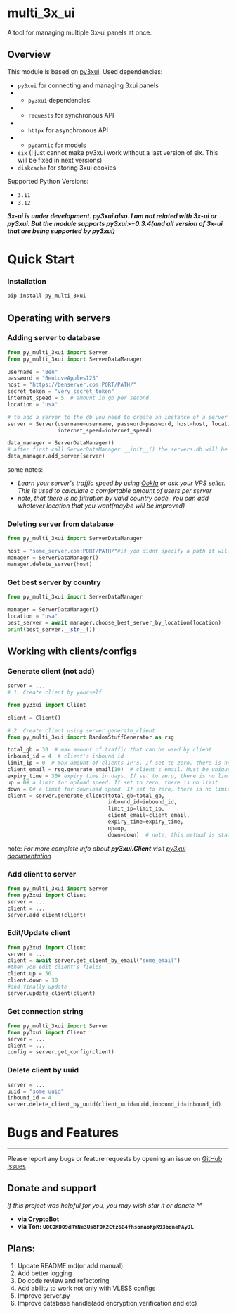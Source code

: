
# multi_3x_ui
A tool for managing multiple 3x-ui panels at once. 
## Overview
This module is based on [py3xui](https://github.com/iwatkot/py3xui).
Used dependencies:
-  `py3xui` for connecting and managing 3xui panels
- - `py3xui` dependencies:
- - `requests` for synchronous API
- - `httpx` for asynchronous API
- - `pydantic` for models
-  `six` (I just cannot make py3xui work without a last version of six. This will be fixed in next versions)
-  `diskcache` for storing 3xui cookies

Supported Python Versions:
-  `3.11 `
-  `3.12 `


**_3x-ui is under development. py3xui also. I am not related with 3x-ui or py3xui. But the module supports py3xui>=0.3.4(and all version of 3x-ui that are being supported by py3xui)_**
# Quick Start
### Installation
 ```bash
pip install py_multi_3xui
```

## Operating with servers

### Adding server to database

```python
from py_multi_3xui import Server
from py_multi_3xui import ServerDataManager

username = "Ben"
password = "BenLoveApples123"
host = "https://benserver.com:PORT/PATH/"
secret_token = "very_secret_token"
internet_speed = 5  # amount in gb per second.
location = "usa"

# to add a server to the db you need to create an instance of a server
server = Server(username=username, password=password, host=host, location=location, secret_token=secret_token,
                internet_speed=internet_speed)

data_manager = ServerDataManager()
# after first call ServerDataManager.__init__() the servers.db will be created(if it already exists, it won't be created)
data_manager.add_server(server)
```

some notes:
- *Learn your server's traffic speed by using [Ookla](https://www.speedtest.net/) or ask your VPS seller. This is used to calculate a comfortable amount of users per server*
- *note, that there is no filtration by valid country code. You can add whatever location that you want(maybe will be improved)*

### Deleting server from database

```python
from py_multi_3xui import ServerDataManager

host = "some_server.com:PORT/PATH/"#if you didnt specify a path it will be just "some_server.com:PORT"
manager = ServerDataManager()
manager.delete_server(host)
```
### Get best server by country

```python
from py_multi_3xui import ServerDataManager

manager = ServerDataManager()
location = "usa"
best_server = await manager.choose_best_server_by_location(location)
print(best_server.__str__())
```
## Working with clients/configs
### Generate client (not add)
```python
server = ...
# 1. Create client by yourself

from py3xui import Client

client = Client()

# 2. Create client using server.generate_client
from py_multi_3xui import RandomStuffGenerator as rsg

total_gb = 30  # max amount of traffic that can be used by client
inbound_id = 4  # client's inbound id
limit_ip = 0  # max amount of clients IP's. If set to zero, there is no limit
client_email = rsg.generate_email(10)  # client's email. Must be unique 
expiry_time = 30# expiry time in days. If set to zero, there is no limit
up = 0# a limit for upload speed. If set to zero, there is no limit
down = 0# a limit for download speed. If set to zero, there is no limit
client = server.generate_client(total_gb=total_gb,
                                inbound_id=inbound_id,
                                limit_ip=limit_ip,
                                client_email=client_email,
                                expiry_time=expiry_time,
                                up=up,
                                down=down)  # note, this method is static
```
note: _For more complete info about **py3xui.Client** visit [py3xui documentation](https://github.com/iwatkot/py3xui)_
### Add client to server
```python
from py_multi_3xui import Server
from py3xui import Client
server = ...
client = ...
server.add_client(client)
```
### Edit/Update client
```python
from py3xui import Client
server = ...
client = await server.get_client_by_email("some_email")
#then you edit client's fields
client.up = 50
client.down = 30
#and finally update
server.update_client(client)
```


### Get connection string
```python
from py_multi_3xui import Server
from py3xui import Client
server = ...
client = ...
config = server.get_config(client)
```
### Delete client by uuid
```python
server = ...
uuid = "some uuid"
inbound_id = 4
server.delete_client_by_uuid(client_uuid=uuid,inbound_id=inbound_id)
```

# Bugs and Features
 - - -
Please report any bugs or feature requests by opening an issue on [GitHub issues](https://github.com/Dmeetrogon/py_multi_3xui/issues)

## Donate and support
_If this project was helpful for you, you may wish star it or donate ^^_

* **via [CryptoBot](https://t.me/send?start=IVFCR3tEjcyk)**
* **via Ton: `UQCOKDO9dRYNe3Us8FDK2Ctz6B4fhsonaoKpK93bqneFAyJL`**

## Plans:

1.  Update README.md(or add manual)
2.  Add better logging
3.  Do code review and refactoring
4.  Add ability to work not only with VLESS configs
5.  Improve server.py
6.  Improve database handle(add encryption,verification and etc)












